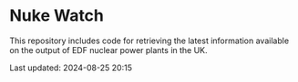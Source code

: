 # Nuke Watch

This repository includes code for retrieving the latest information available on the output of EDF nuclear power plants in the UK.

Last updated: 2024-08-25 20:15